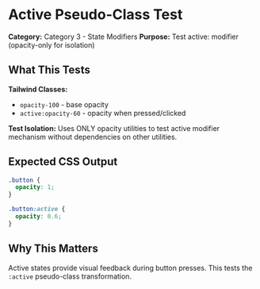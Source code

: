 # Active Pseudo-Class Test

**Category:** Category 3 - State Modifiers
**Purpose:** Test active: modifier (opacity-only for isolation)

## What This Tests

**Tailwind Classes:**
- `opacity-100` - base opacity
- `active:opacity-60` - opacity when pressed/clicked

**Test Isolation:** Uses ONLY opacity utilities to test active modifier mechanism without dependencies on other utilities.

## Expected CSS Output

```css
.button {
  opacity: 1;
}

.button:active {
  opacity: 0.6;
}
```

## Why This Matters

Active states provide visual feedback during button presses. This tests the `:active` pseudo-class transformation.
